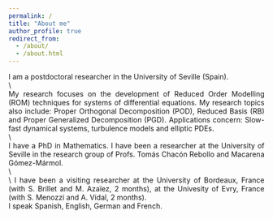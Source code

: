 ```yaml
---
permalink: /
title: "About me"
author_profile: true
redirect_from: 
  - /about/
  - /about.html
---
```


<div style="text-align: justify">
I am a postdoctoral researcher in the University of Seville (Spain). 
</div>\

<div style="text-align: justify">
My research focuses on the development of Reduced Order Modelling (ROM) techniques for systems of differential equations. My research topics also include: Proper Orthogonal Decomposition (POD), Reduced Basis (RB) and Proper Generalized Decomposition (PGD). Applications concern: Slow-fast dynamical systems, turbulence models and elliptic PDEs.
</div>\

<div style="text-align: justify">
I have a PhD in Mathematics. I have been a researcher at the University of Seville in the research group of Profs. Tomás Chacón Rebollo and Macarena Gómez-Mármol.
</div>\

<div style="text-align: justify">\
I have been a visiting researcher at the University of Bordeaux, France (with S. Brillet and M. Azaïez, 2 months), at the Univesity of Evry, France (with S. Menozzi and A. Vidal, 2 months).
</div>

<div style="text-align: justify">
I speak Spanish, English, German and French.
</div>


